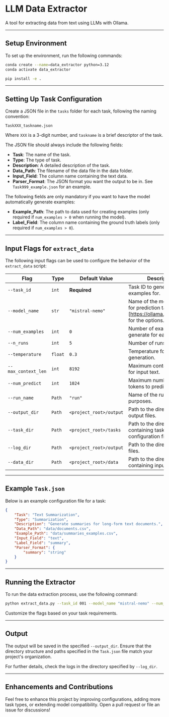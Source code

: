 
# LLM Data Extractor

A tool for extracting data from text using LLMs with Ollama.

---

## Setup Environment

To set up the environment, run the following commands:

```bash
conda create --name=data_extractor python=3.12
conda activate data_extractor

pip install -e .
```

---

## Setting Up Task Configuration

Create a JSON file in the `tasks` folder for each task, following the naming convention:

```
TaskXXX_taskname.json
```

Where `XXX` is a 3-digit number, and `taskname` is a brief descriptor of the task.

The JSON file should always include the following fields:

- **Task**: The name of the task.
- **Type**: The type of task.
- **Description**: A detailed description of the task.
- **Data_Path**: The filename of the data file in the data folder.
- **Input_Field**: The column name containing the text data.
- **Parser_Format**: The JSON format you want the output to be in. See `Task999_example.json` for an example.

The following fields are only mandatory if you want to have the model automatically generate examples:

- **Example_Path**: The path to data used for creating examples (only required if `num_examples > 0` when running the model).
- **Label_Field**: The column name containing the ground truth labels (only required if `num_examples > 0`).

---

## Input Flags for `extract_data`

The following input flags can be used to configure the behavior of the `extract_data` script:

| Flag                  | Type          | Default Value        | Description                                                                 |
|-----------------------|---------------|----------------------|-----------------------------------------------------------------------------|
| `--task_id`           | `int`         | **Required**         | Task ID to generate examples for.                                           |
| `--model_name`        | `str`         | `"mistral-nemo"`     | Name of the model to use for prediction tasks. See [https://ollama.com/search] for the options.                              |
| `--num_examples`      | `int`         | `0`                  | Number of examples to generate for each task.                               |
| `--n_runs`            | `int`         | `5`                  | Number of runs to perform.                                                  |
| `--temperature`       | `float`       | `0.3`                | Temperature for text generation.                                            |
| `--max_context_len`   | `int`         | `8192`               | Maximum context length for input text.                                      |
| `--num_predict`       | `int`         | `1024`               | Maximum number of tokens to predict.                                        |
| `--run_name`          | `Path`        | `"run"`              | Name of the run for logging purposes.                                       |
| `--output_dir`        | `Path`        | `<project_root>/output` | Path to the directory for output files.                                      |
| `--task_dir`          | `Path`        | `<project_root>/tasks` | Path to the directory containing task configuration files.                   |
| `--log_dir`           | `Path`        | `<project_root>/output` | Path to the directory for log files.                                        |
| `--data_dir`          | `Path`        | `<project_root>/data` | Path to the directory containing input data.                                 |

---

## Example `Task.json`

Below is an example configuration file for a task:

```json
{
    "Task": "Text Summarization",
    "Type": "Summarization",
    "Description": "Generate summaries for long-form text documents.",
    "Data_Path": "data/documents.csv",
    "Example_Path": "data/summaries_examples.csv",
    "Input_Field": "text",
    "Label_Field": "summary",
    "Parser_Format": {
        "summary": "string"
    }
}
```

---

## Running the Extractor

To run the data extraction process, use the following command:

```bash
python extract_data.py --task_id 001 --model_name "mistral-nemo" --num_examples 5
```

Customize the flags based on your task requirements.

---

## Output

The output will be saved in the specified `--output_dir`. Ensure that the directory structure and paths specified in the `Task.json` file match your project's organization.

For further details, check the logs in the directory specified by `--log_dir`.

---

## Enhancements and Contributions

Feel free to enhance this project by improving configurations, adding more task types, or extending model compatibility. Open a pull request or file an issue for discussions!
